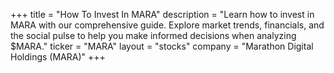 +++
title = "How To Invest In MARA"
description = "Learn how to invest in MARA with our comprehensive guide. Explore market trends, financials, and the social pulse to help you make informed decisions when analyzing $MARA."
ticker = "MARA"
layout = "stocks"
company = "Marathon Digital Holdings (MARA)"
+++

